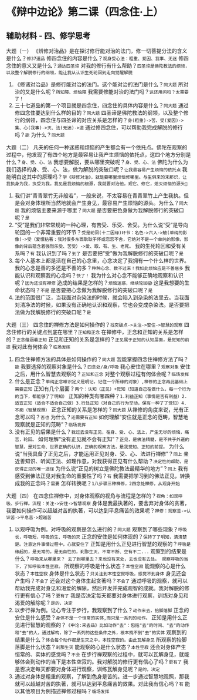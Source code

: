 # 《辩中边论》第二课（四念住·上）
## 辅助材料 - 四、修学思考

大题（一）
《辨修对治品》是在探讨修行能对治的法门，修一切菩提分法的含义是什么？`修37道品`
修四念住的内容是什么？`观身受心法：粗重、爱因、我事、无迷`
修四念住的意义又是什么？`通达四圣谛`
对我的修行有什么帮助？`四圣谛是佛陀教法的纲领，以及整个解脱修行的纲领，能让我从认识生死轮回到走向觉醒解脱`

1. 《修诸对治品》是修行能对治的法门。这个能对治的法门是什么？`同大题`
   所对治的又是什么呢？`所知障、烦恼障`
   我需要修能对治的法门吗？`这还用问吗？太需要了！`
2. 三十七道品的第一个项目就是四念住，四念住的具体内容是什么？`同大题`
   通过修四念住要达到什么样的目的？`同大题`
   四圣谛是佛陀教法的纲领，以及整个修行的纲领，四念住与四圣谛的对应关系是怎样的？`身(粗重)->苦、受(爱因)->集、心(我事)->灭、法(无迷)->道`
   通过修四念住，可以帮助我完成解脱的修行吗？`能`
   为什么？`同大题`

大题（二）
凡夫的任何一种迷惑和烦恼的产生都会有一个依托点。佛陀在观察的过程中，他发现了有四个地方是最容易让我产生烦恼的依托点，这四个地方分别是什么？`身、受、心、法`
我想要解脱，要从哪里突破呢？`身、受、心、法`
佛陀为什么为我们选择的身、受、心、法，做为解脱的突破口呢？`让我最容易产生烦恼的依托点`
我能明白这其中的原理吗？`学《辩修对治》，就是要哪里烦恼修哪里。与生俱来的末那识，让我执身为我，执受为我，我见是我烦恼的根源，我就要对治他，观它、修它，熄灭烦恼的源头🙏`

1. 我们讲“青青翠竹无非般若”，一般来说，不太容易在青青翠竹上产生我执。但是会对身体理所当然地就会产生身见，最容易产生烦恼的源头。为什么？`同大题`
   我的烦恼主要来源于哪里？`同大题`
   是否要把色身做为我解脱修行的突破口呢？`是`
2. “受”是我们非常常规的一种心理，有苦受、乐受、舍受。为什么说“受”是导向轮回的一个非常重要的环节？`受是轮回(十二因缘)环节：名色->六入->触(单纯的影像)->受（爱恨粘著：我对很多东西耿耿于怀或恋恋不舍，它绝对不是一个单纯的影像，影像的背后蕴含着强烈乐受、苦受）->爱、取、有、生、老死。`
   我的生死轮回和受有关系吗？`有`
   我认识到了吗？`到了`
   是否要把“受”做为我解脱修行的突破口呢？`是`
3. 每个人基本上都是活在自己的心念里，心念决定了我拥有一个什么样的世界。我的心念是善的多还是不善的多？`种种心念、数不过来！我如此烦恼应是不善居多`
   我能认识和观察我的心念吗？`快了！`
   我为什么对心念不能够正确地观察和认识呢？`因为还没有禅修`
   造成的结果是怎样的？`烦恼迷惑，继续轮回😱`
   这是我想要的生命状态吗？`不是`
   是否要把心念做为我解脱修行的突破口呢？`是`
4. 法的范围很广泛，当我面对杂染法的时候，就会陷入到杂染的法里去。当我面对清净法的时候，如果没有正确地认识和观察，它也会变成杂染法。是否要把法做为我解脱修行的突破口呢？`是`

大题（三）
四念住的禅修方法是如何操作的？`找突破点->关注->安住->智慧的观察`
四念住修行的关键点到底在哪里？`正知和正念`
在禅修中，正念和正知的关系是怎样的？`正念蕴涵着正知`
正见和正知的关系是怎样的？`正见属于正知的认知层面，是觉知的前提`
我对此有何体会？`临场发挥`

1. 四念住禅修方法的具体是如何操作的？`同大题`
   我能掌握四念住禅修方法了吗？`能`
   我要选择的观察对象是什么？`四念处/身/呼吸`
   我心安住在哪里？`观察对象`
   安住之后，用什么智慧去观察的？`正知和正念`
   对整个观察过程有何体会呢？`临场发挥`
2. 什么是正念？`单纯正念唯识定义是明记，记住一个所缘的对象）,禅修的正念再此基础上需要正知`
   正知有几个层面？`两个：认知（正见）+觉知（知道自己在做什么，每一个行为的当下，都能够了了明知）`
   正知的种类有哪四种？`1.利益正知（事情是否有利益）2.适宜正知（适合不适合自己做）3.行处正知（对自己的行为举动，保有一种了了觉知）4.不痴（智慧观照）`
   正念正知的关系是怎样的？`同大题`
   从禅修的角度来说，光有正念可以吗？`否也`
   为什么？`还需要有正知`
   如何理解“安住就是正念的范畴，智慧地观察就是正知的范畴”？`临场发挥`
3. 没有正见的后果是什么？`我过去没有正见，在身、受、心、法上，产生无尽的烦恼，痛苦，轮回。`
   如何理解“没有正见就不会有正知”？`正见，是佛法精髓，是不共于外道的智慧，是对生命、世界正确的认识，正确的观察方法，是我觉知、正知的前提。`
   为什么说“当我具备了正见之后，才能运用正见对身、受、心、法进行禅修”？`同上`
   亲近善知识、听闻正法、如理作意，对我获得正见有什么帮助？`决定性的帮助，是获得正见的唯一途径`
   为什么说“正见的树立是佛陀教法最精华的地方”？`同上`
   我有感受到佛法正见对我生命的重要性了吗？`有`
   我需要把学习到的佛法正见，转换成我的正念吗？`需要`
   怎样转换呢？`1八步骤三种禅修，2四念处禅修，从观身开始`

大题（四）
在四念住禅修中，对身体观察的视角与流程是怎样的？`视角：如观呼吸、步行禅。流程：关注->安住->智慧观察`
身体是我最执著的，要舍弃对身体的贪著，我要如何操作可以超越对苦的执著，可以达到平息痛苦的效果呢？`禅修：观察苦->认识苦->平息苦->超越苦`

1. 以观呼吸为例。对呼吸的观察是怎么进行的？`同大题`
   观察到了哪些现象？`呼吸长，呼吸短，呼吸的生、呼吸的灭`
   正念的安住是如何体现的？`保持了了明知，清清楚楚。注意这件事情过程中，心就安住了`
   正知是用什么正见进行智慧的观察的？`呼吸是缘起的，是无常的，是无自性的，刹那生灭、不常不断、空有不二...`
   观察到的结果是什么？`呼吸来从哪里来？ 去了到哪里去？来也没有来处，去也没有去处。 观察呼吸的当下，了知呼吸本性空寂。`
   所观察的呼吸是什么状态？`本性空寂`
   能观察的心是什么状态？`本性空寂`
   身体是什么状态？`只关注到本性空寂呼吸，感觉不到身体`
   身见还会产生吗？`不会了`
   还会对这个身体生起贪著吗？`不会了`
   通过呼吸的观察，就可以帮助我完成对身见和渴爱的解除，然后开发并完成观智的成就。我对解脱的修行更有信心了吗？`更有了`
   我是否决定每天都要对身体进行观察，训练对身见和渴爱的解除呢？`是的，决定`
2. 以步行禅为例。让心专注于步行，我观察到了什么？`动作来去，抬脚落脚`
   正念的安住是什么感受？`身体不是一个恒常的实体,而只是一系列的动作。`
   正知是用什么正见进行智慧的观察的？`《中论:来去品》比如动作"去"：包括"去"的时间、"去"的动作和"去"的人，通过解构，除了一系列的这些条件之外，根本找不到"去"的实体`
   观察到的结果是什么？`体会每个动作都是生灭之中，本性空寂的。由此瓦解身见`
   所观察的抬脚落脚是什么状态？`刹那生灭`
   能观察的心是什么状态？`本性空寂`
   还会对身体产生恒常的、实体的感觉吗？`不会`
   在步行禅观察的过程中，就可以瓦解身见，就能够体会到动作的当下是本性空寂的。我对解脱的修行更有信心了吗？`更有了`
   我是否决定每天都要对身体进行观察，训练瓦解身见呢？`是的，决定`
3. 通过对身体是粗重的观察，了解到色身是苦的。进一步通过智慧地观照，那我就可以超越对苦的执著，就可以达到平息痛苦的效果。对此我有信心吗？`有`
   能以其他项目为例描述禅修过程吗？`临场发挥`
